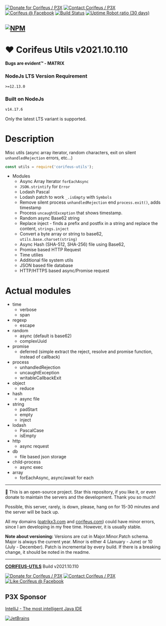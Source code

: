 [//]: #@corifeus-header

 

[![Donate for Corifeus / P3X](https://img.shields.io/badge/Donate-Corifeus-003087.svg)](https://paypal.me/patrikx3) [![Contact Corifeus / P3X](https://img.shields.io/badge/Contact-P3X-ff9900.svg)](https://www.patrikx3.com/en/front/contact) [![Corifeus @ Facebook](https://img.shields.io/badge/Facebook-Corifeus-3b5998.svg)](https://www.facebook.com/corifeus.software)  [![Build Status](https://github.com/patrikx3/corifeus-utils/workflows/build/badge.svg)](https://github.com/patrikx3/corifeus-utils/actions?query=workflow%3Abuild)
[![Uptime Robot ratio (30 days)](https://img.shields.io/uptimerobot/ratio/m780749701-41bcade28c1ea8154eda7cca.svg)](https://stats.uptimerobot.com/9ggnzcWrw)




[![NPM](https://nodei.co/npm/corifeus-utils.png?downloads=true&downloadRank=true)](https://www.npmjs.com/package/corifeus-utils/)
---
# ❤️ Corifeus Utils v2021.10.110



**Bugs are evident™ - MATRIX️**
    

### NodeJs LTS Version Requirement
```txt
>=12.13.0
```

### Built on NodeJs
```txt
v14.17.6
```

Only the latest LTS variant is supported.




# Description

                        
[//]: #@corifeus-header:end

Misc utils (async array iterator, random characters, exit on silent ```unhandledRejection``` errors, etc...)

```js
const utils = require('corifeus-utils');
```

* Modules
  * Async Array Iterator ```forEachAsync```
  * ```JSON.strintify``` for ```Error```
  * Lodash Pascal
  * Lodash patch to work `_.isEmpty` with `Symbols`
  * Remove silent process ```unhandledRejection``` end ```process.exit()```, adds timestamp
  * Process ```uncaughtException``` that shows timestamp.
  * Random async Base62 string
  * Replace inject - finds a prefix and postfix in a string and replace the content, ```strings.inject```
  * Convert a byte array or string to base62, ```utils.base.charset(string)```
  * Async Hash (SHA-512, SHA-256) file using Base62,
  * Promise based HTTP Request
  * Time utilies
  * Additional file system utils
  * JSON based file database
  * HTTP/HTTPS based async/Promise request
  
# Actual modules
  
* time
  * verbose
  * span
* regexp
  * escape
* random
  * async (default is base62)
  * complexUuid
* promise
  * deferred (simple extract the reject, resolve and promise function, instead of callback)
* process
  * unhandledRejection
  * uncaughtException
  * writableCallbackExit
* object
  * reduce
* hash
  * async file
* string
  * padStart
  * empty
  * inject
* lodash
  * PascalCase
  * isEmpty
* http
  * async request
* db
  * file based json storage
* child-process
  * async exec
* array
  * forEachAsync, async/await for each

  
[//]: #@corifeus-footer

---

🙏 This is an open-source project. Star this repository, if you like it, or even donate to maintain the servers and the development. Thank you so much!

Possible, this server, rarely, is down, please, hang on for 15-30 minutes and the server will be back up.

All my domains ([patrikx3.com](https://patrikx3.com) and [corifeus.com](https://corifeus.com)) could have minor errors, since I am developing in my free time. However, it is usually stable.

**Note about versioning:** Versions are cut in Major.Minor.Patch schema. Major is always the current year. Minor is either 4 (January - June) or 10 (July - December). Patch is incremental by every build. If there is a breaking change, it should be noted in the readme.


---

[**CORIFEUS-UTILS**](https://corifeus.com/corifeus-utils) Build v2021.10.110

[![Donate for Corifeus / P3X](https://img.shields.io/badge/Donate-Corifeus-003087.svg)](https://www.paypal.com/cgi-bin/webscr?cmd=_s-xclick&hosted_button_id=QZVM4V6HVZJW6)  [![Contact Corifeus / P3X](https://img.shields.io/badge/Contact-P3X-ff9900.svg)](https://www.patrikx3.com/en/front/contact) [![Like Corifeus @ Facebook](https://img.shields.io/badge/LIKE-Corifeus-3b5998.svg)](https://www.facebook.com/corifeus.software)


## P3X Sponsor

[IntelliJ - The most intelligent Java IDE](https://www.jetbrains.com/?from=patrikx3)

[![JetBrains](https://cdn.corifeus.com/assets/svg/jetbrains-logo.svg)](https://www.jetbrains.com/?from=patrikx3)




[//]: #@corifeus-footer:end
